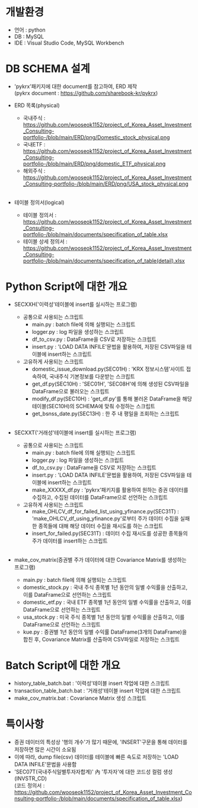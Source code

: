 # 개발환경
- 언어 : python
- DB : MySQL
- IDE : Visual Studio Code, MySQL Workbench  

# DB SCHEMA 설계
 
- 'pykrx'패키지에 대한 document를 참고하여, ERD 제작  
(pykrx document : https://github.com/sharebook-kr/pykrx) 

* ERD 목록(physical)
  * 국내주식 : https://github.com/wooseok1152/project_of_Korea_Asset_Investment_Consulting-portfolio-/blob/main/ERD/png/Domestic_stock_physical.png
  * 국내ETF : https://github.com/wooseok1152/project_of_Korea_Asset_Investment_Consulting-portfolio-/blob/main/ERD/png/domestic_ETF_physical.png
  * 해외주식 : https://github.com/wooseok1152/project_of_Korea_Asset_Investment_Consulting-portfolio-/blob/main/ERD/png/USA_stock_physical.png
<br/><br/>

* 테이블 정의서(logical)
  * 테이블 정의서 : https://github.com/wooseok1152/project_of_Korea_Asset_Investment_Consulting-portfolio-/blob/main/documents/specification_of_table.xlsx
  * 테이블 상세 정의서 : https://github.com/wooseok1152/project_of_Korea_Asset_Investment_Consulting-portfolio-/blob/main/documents/specification_of_table(detail).xlsx


# Python Script에 대한 개요
* SECXXH('이력성'테이블에 insert를 실시하는 프로그램)
  * 공통으로 사용되는 스크립트
    * main.py : batch file에 의해 실행되는 스크립트
    * logger.py : log 파일을 생성하는 스크립트
    * df_to_csv.py : DataFrame을 CSV로 저장하는 스크립트
    * insert.py : 'LOAD DATA INFILE'문법을 활용하여, 저장된 CSV파일을 테이블에 insert하는 스크립트
  * 고유하게 사용되는 스크립트
    * domestic_issue_download.py(SEC01H) : 'KRX 정보시스템'사이트 접속하여, 국내주식 기본정보를 다운받는 스크립트
    * get_df.py(SEC10H) : 'SEC01H', 'SEC08H'에 의해 생성된 CSV파일을 DataFrame으로 불러오는 스크립트
    * modify_df.py(SEC10H) : 'get_df.py'를 통해 불러온 DataFrame을 해당 테이블(SEC10H)의 SCHEMA에 맞춰 수정하는 스크립트
    * get_bsnss_date.py(SEC13H) : 한 주 내 평일을 조회하는 스크립트
<br/><br/>

* SECXXT('거래성'테이블에 insert를 실시하는 프로그램)
  * 공통으로 사용되는 스크립트
    * main.py : batch file에 의해 실행되는 스크립트
    * logger.py : log 파일을 생성하는 스크립트
    * df_to_csv.py : DataFrame을 CSV로 저장하는 스크립트
    * insert.py : 'LOAD DATA INFILE'문법을 활용하여, 저장된 CSV파일을 테이블에 insert하는 스크립트
    * make_XXXXX_df.py : 'pykrx'패키지를 활용하여 원하는 증권 데이터를 수집하고, 수집된 데이터를 DataFrame으로 선언하는 스크립트
  * 고유하게 사용되는 스크립트
    * make_OHLCV_df_for_failed_list_using_yfinance.py(SEC31T) : 'make_OHLCV_df_using_yfinance.py'로부터 주가 데이터 수집을 실패한 종목들에 대해 해당 데이터 수집을 재시도를 하는 스크립트
    * insert_for_failed.py(SEC31T) : 데이터 수집 재시도를 성공한 종목들의 주가 데이터를 insert하는 스크립트
<br/><br/>

* make_cov_matrix(증권별 주가 데이터에 대한 Covariance Matrix를 생성하는 프로그램)
  *  main.py : batch file에 의해 실행되는 스크립트
  *  domestic_stock.py : 국내 주식 종목별 1년 동안의 일별 수익률을 산출하고, 이를 DataFrame으로 선언하는 스크립트
  *  domestic_etf.py : 국내 ETF 종목별 1년 동안의 일별 수익률을 산출하고, 이를 DataFrame으로 선언하는 스크립트
  *  usa_stock.py : 미국 주식 종목별 1년 동안의 일별 수익률을 산출하고, 이를 DataFrame으로 선언하는 스크립트
  *  kue.py : 증권별 1년 동안의 일별 수익률 DataFrame(3개의 DataFrame)을 합친 후, Covariance Matrix를 산출하여 CSV파일로 저장하는 스크립트

# Batch Script에 대한 개요
* history_table_batch.bat : '이력성'테이블 insert 작업에 대한 스크립트
* transaction_table_batch.bat : '거래성'테이블 insert 작업에 대한 스크립트
* make_cov_matrix.bat : Covariance Matrix 생성 스크립트

# 특이사항
* 증권 데이터의 특성상 '행의 개수'가 많기 때문에, 'INSERT'구문을 통해 데이터를 저장하면 많은 시간이 소요됨
* 이에 따라, dump file(csv) 데이터를 테이블에 빠른 속도로 저장하는 'LOAD DATA INFILE'문법을 사용함
* 'SEC07T(국내주식일별투자자합계)' 內 '투자자'에 대한 코드성 컬럼 생성(INVSTR_CD)  
(코드 정의서 : https://github.com/wooseok1152/project_of_Korea_Asset_Investment_Consulting-portfolio-/blob/main/documents/specification_of_table.xlsx)
  

